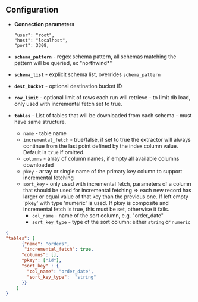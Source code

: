 ## Configuration
    
- **Connection parameters**

    ```"#password": "mypass",
    "user": "root",
    "host": "localhost",
    "port": 3308,
  ```
- **`schema_pattern`** - regex schema pattern, all schemas matching the pattern will be queried, ex "northwind*"
- **`schema_list`** - explicit schema list, overrides `schema_pattern`
- **`dest_bucket`** - optional destination bucket ID
- **`row_limit`** - optional limit of rows each run will retrieve - to limit db load, only used with incremental fetch set to true. 
- **`tables`** - List of tables that will be downloaded from each schema - must have same structure.
  - `name` - table name
  - `incremental_fetch` - true/false, if set to true the extractor will always continue from the last point defined by the index column value. Default is `true` if omitted.
  - `columns` - array of column names, if empty all available columns downloaded
  - `pkey` - array or single name of the primary key column to support incremental fetching
  - `sort_key` - only used with incremental fetch, parameters of a column that should be used for incremental fetching => each new record has larger or equal value 
     of that key than the previous one. If left empty 'pkey' with type 'numeric' is used. If pkey is composite and incremental fetch is true,
      this must be set, otherwise it fails.
    - `col_name` - name of the sort column, e.g. "order_date"
    - `sort_key_type` - type of the sort column: either `string` or `numeric`
    
```json
{
"tables": [
      {"name": "orders",
       "incremental_fetch": true,
      "columns": [],
      "pkey": ["id"],
      "sort_key" : {
        "col_name": "order_date",
        "sort_key_type":  "string"
      }}
    ]
}
  ```